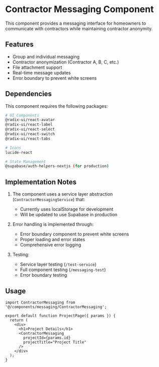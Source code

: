 # Contractor Messaging Component

This component provides a messaging interface for homeowners to communicate with contractors while maintaining contractor anonymity.

## Features

- Group and individual messaging
- Contractor anonymization (Contractor A, B, C, etc.)
- File attachment support
- Real-time message updates
- Error boundary to prevent white screens

## Dependencies

This component requires the following packages:

```bash
# UI Components
@radix-ui/react-avatar
@radix-ui/react-label
@radix-ui/react-select
@radix-ui/react-switch
@radix-ui/react-tabs

# Icons
lucide-react

# State Management
@supabase/auth-helpers-nextjs (for production)
```

## Implementation Notes

1. The component uses a service layer abstraction (`ContractorMessagingService`) that:
   - Currently uses localStorage for development
   - Will be updated to use Supabase in production

2. Error handling is implemented through:
   - Error boundary component to prevent white screens
   - Proper loading and error states
   - Comprehensive error logging

3. Testing:
   - Service layer testing (`/test-service`)
   - Full component testing (`/messaging-test`)
   - Error boundary testing

## Usage

```tsx
import ContractorMessaging from '@/components/messaging/ContractorMessaging';

export default function ProjectPage({ params }) {
  return (
    <div>
      <h1>Project Details</h1>
      <ContractorMessaging 
        projectId={params.id} 
        projectTitle="Project Title" 
      />
    </div>
  );
}
```
